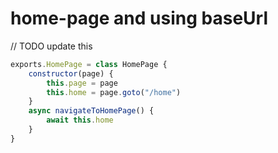 # home-page and using baseUrl
// TODO update this
```js
exports.HomePage = class HomePage {
    constructor(page) {
        this.page = page
        this.home = page.goto("/home")
    }
    async navigateToHomePage() {
        await this.home
    }
}
```